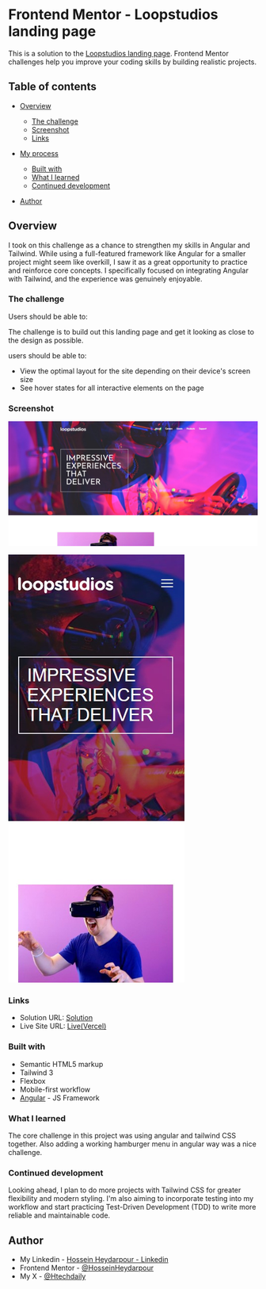 # Frontend Mentor - Loopstudios landing page

This is a solution to the [Loopstudios landing page](https://www.frontendmentor.io/challenges/loopstudios-landing-page-N88J5Onjw). Frontend Mentor challenges help you improve your coding skills by building realistic projects.

## Table of contents

- [Overview](#overview)
  - [The challenge](#the-challenge)
  - [Screenshot](#screenshot)
  - [Links](#links)
- [My process](#my-process)

  - [Built with](#built-with)
  - [What I learned](#what-i-learned)
  - [Continued development](#continued-development)

- [Author](#author)

## Overview

I took on this challenge as a chance to strengthen my skills in Angular and Tailwind. While using a full-featured framework like Angular for a smaller project might seem like overkill, I saw it as a great opportunity to practice and reinforce core concepts. I specifically focused on integrating Angular with Tailwind, and the experience was genuinely enjoyable.

### The challenge

Users should be able to:

The challenge is to build out this landing page and get it looking as close to the design as possible.

users should be able to:

- View the optimal layout for the site depending on their device's screen size
- See hover states for all interactive elements on the page

### Screenshot

![](./public/screenshot-desktop.jpg)

![](./public/screenshot-mobile.jpg)

### Links

- Solution URL: [Solution](https://github.com/HosseinHeydarpour/loopstudios)
- Live Site URL: [Live(Vercel)](https://loopstudios-two-beige.vercel.app/)

### Built with

- Semantic HTML5 markup
- Tailwind 3
- Flexbox
- Mobile-first workflow
- [Angular](https://angular.dev/) - JS Framework

### What I learned

The core challenge in this project was using angular and tailwind CSS together. Also adding a working hamburger menu in angular way was a nice challenge.

### Continued development

Looking ahead, I plan to do more projects with Tailwind CSS for greater flexibility and modern styling. I'm also aiming to incorporate testing into my workflow and start practicing Test-Driven Development (TDD) to write more reliable and maintainable code.

## Author

- My Linkedin - [Hossein Heydarpour - Linkedin](https://www.linkedin.com/in/hosseinheydarpour)
- Frontend Mentor - [@HosseinHeydarpour](https://www.frontendmentor.io/profile/HosseinHeydarpour)
- My X - [@Htechdaily](https://www.x.com/Htechdaily)
